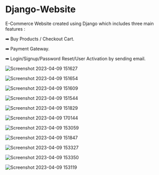 # Django-Website

 E-Commerce Website created using Django which includes three main features :
  
➡ Buy Products / Checkout Cart.


➡ Payment Gateway.


➡ Login/Signup/Password Reset/User Activation by sending email.


![Screenshot 2023-04-09 151627](https://user-images.githubusercontent.com/120780784/230769867-730fd146-3911-434d-b1f4-46db109a9651.png)



![Screenshot 2023-04-09 151654](https://user-images.githubusercontent.com/120780784/230769869-17b62659-c919-4f27-800f-72f05f3f352d.png)


![Screenshot 2023-04-09 151609](https://user-images.githubusercontent.com/120780784/230769871-ff89f627-3c0f-404d-a796-3681ae7df21b.png)


![Screenshot 2023-04-09 151544](https://user-images.githubusercontent.com/120780784/230769873-b1a8a9af-1947-415f-86e1-9de6a7b08e72.png)


![Screenshot 2023-04-09 151829](https://user-images.githubusercontent.com/120780784/230769877-7576d7a4-372f-4c1c-a9d8-319d3fd4d18e.png)


![Screenshot 2023-04-09 170144](https://user-images.githubusercontent.com/120780784/230770058-995e5787-fee9-4139-8ee3-e4e4821e2940.png)




![Screenshot 2023-04-09 153059](https://user-images.githubusercontent.com/120780784/230769879-3f7ca045-bac7-425e-981f-9b30f725689e.png)


![Screenshot 2023-04-09 151847](https://user-images.githubusercontent.com/120780784/230769882-d710fe97-e834-44fb-903b-36937ca268ef.png)


![Screenshot 2023-04-09 153327](https://user-images.githubusercontent.com/120780784/230769886-b9e408b6-c43e-4f9d-912d-4f9fdc0ba7ce.png)


![Screenshot 2023-04-09 153350](https://user-images.githubusercontent.com/120780784/230769888-b592a9a7-bd33-4f83-9dc4-d3bef1b7c7eb.png)


![Screenshot 2023-04-09 153119](https://user-images.githubusercontent.com/120780784/230769889-55a7c905-187e-424e-ad60-4c73d4975be3.png)
